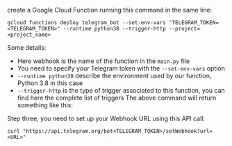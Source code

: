 create a Google Cloud Function running this command in the same line:
```
gcloud functions deploy telegram_bot --set-env-vars "TELEGRAM_TOKEN=<TELEGRAM_TOKEN>" --runtime python38 --trigger-http --project=<project_name>
```

Some details:

* Here webhook is the name of the function in the `main.py` file
* You need to specify your Telegram token with the `--set-env-vars` option
* `--runtime python38` describe the environment used by our function, Python 3.8 in this case
* `--trigger-http` is the type of trigger associated to this function, you can find here the complete list of triggers
The above command will return something like this:
  
Step three, you need to set up your Webhook URL using this API call:
```
curl "https://api.telegram.org/bot<TELEGRAM_TOKEN>/setWebhook?url=<URL>"
```
